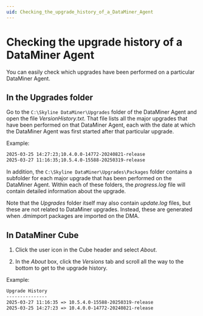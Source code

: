 ```yaml
---
uid: Checking_the_upgrade_history_of_a_DataMiner_Agent
---
```


# Checking the upgrade history of a DataMiner Agent

You can easily check which upgrades have been performed on a particular DataMiner Agent.

## In the Upgrades folder

Go to the `C:\Skyline DataMiner\Upgrades` folder of the DataMiner Agent and open the file *VersionHistory.txt*. That file lists all the major upgrades that have been performed on that DataMiner Agent, each with the date at which the DataMiner Agent was first started after that particular upgrade.

Example:

```txt
2025-03-25 14:27:23;10.4.0.0-14772-20240821-release
2025-03-27 11:16:35;10.5.4.0-15588-20250319-release
```

In addition, the `C:\Skyline DataMiner\Upgrades\Packages` folder contains a subfolder for each major upgrade that has been performed on the DataMiner Agent. Within each of these folders, the *progress.log* file will contain detailed information about the upgrade.

Note that the *Upgrades* folder itself may also contain *update.log* files, but these are not related to DataMiner upgrades. Instead, these are generated when .dmimport packages are imported on the DMA.

## In DataMiner Cube

1. Click the user icon in the Cube header and select *About*.

1. In the *About* box, click the *Versions* tab and scroll all the way to the bottom to get to the upgrade history.

Example:

```txt
Upgrade History
---------------
2025-03-27 11:16:35 => 10.5.4.0-15588-20250319-release
2025-03-25 14:27:23 => 10.4.0.0-14772-20240821-release
```
